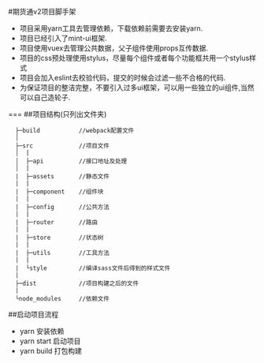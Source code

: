 #期货通v2项目脚手架
  - 项目采用yarn工具去管理依赖，下载依赖前需要去安装yarn.
  - 项目已经引入了mint-ui框架.
  - 项目使用vuex去管理公共数据，父子组件使用props互传数据.
  - 项目的css预处理使用stylus，尽量每个组件或者每个功能框共用一个stylus样式
  - 项目会加入eslint去校验代码，提交的时候会过滤一些不合格的代码.
  - 为保证项目的整洁完整，不要引入过多ui框架，可以用一些独立的ui组件,当然可以自己造轮子.

===
##项目结构(只列出文件夹)
```
  ├─build           //webpack配置文件
  │
  ├─src             //项目文件
  │  |
  │  ├─api          //接口地址及处理
  │  |
  |  ├─assets       //静态文件
  |  |
  |  ├─component    //组件块
  |  |
  |  ├─config       //公共方法
  |  |
  |  ├─router       //路由
  |  |
  |  ├─store        //状态树
  |  |
  |  ├─utils        //工具方法
  |  |  
  |  └style         //编译sass文件后得到的样式文件
  |
  ├─dist            //项目构建之后的文件
  |
  └node_modules     //依赖文件
```

##启动项目流程
  - yarn 安装依赖
  - yarn start 启动项目
  - yarn build 打包构建
